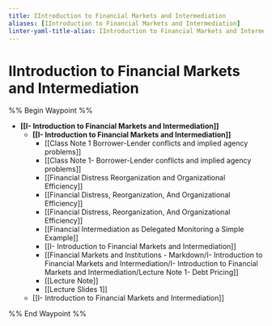 ```yaml
---
title: IIntroduction to Financial Markets and Intermediation
aliases: [IIntroduction to Financial Markets and Intermediation]
linter-yaml-title-alias: IIntroduction to Financial Markets and Intermediation
---
```


# IIntroduction to Financial Markets and Intermediation

%% Begin Waypoint %%

- **[[I- Introduction to Financial Markets and Intermediation]]**
	- **[[I- Introduction to Financial Markets and Intermediation]]**
		- [[Class Note 1 Borrower-Lender conflicts and implied agency problems]]
		- [[Class Note 1- Borrower-Lender conflicts and implied agency problems]]
		- [[Financial Distress Reorganization and Organizational Efficiency]]
		- [[Financial Distress,   Reorganization,   And Organizational Efficiency]]
		- [[Financial Distress,  Reorganization,  And Organizational Efficiency]]
		- [[Financial Intermediation as Delegated Monitoring a Simple Example]]
		- [[I- Introduction to Financial Markets and Intermediation]]
		- [[Financial Markets and Institutions - Markdown/I- Introduction to Financial Markets and Intermediation/I- Introduction to Financial Markets and Intermediation/Lecture Note 1- Debt Pricing]]
		- [[Lecture Note]]
		- [[Lecture Slides 1]]
	- [[I- Introduction to Financial Markets and Intermediation]]

%% End Waypoint %%